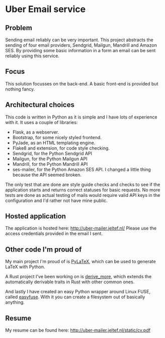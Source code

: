 # Uber Email service

## Problem
Sending email reliably can be very important.
This project abstracts the sending of four email providers, Sendgrid, Mailgun,
Mandrill and Amazon SES.
By providing some basic information in a form an email can be sent reliably
using this service.

## Focus
This solution focusses on the back-end. A basic front-end is provided but
nothing fancy.

## Architectural choices
This code is written in Python as it is simple and I have lots of experience
with it. It uses a couple of libraries:

  - Flask, as a webserver.
  - Bootstrap, for some nicely styled frontend.
  - PyJade, as an HTML templating engine.
  - Flake8 and extension, for code style checking.
  - Sendgrid, for the Python Sendgrid API
  - Mailgun, for the Python Mailgun API
  - Mandrill, for the Python Mandrill API
  - ses-mailer, for the Python Amazon SES API. I changed a little thing
    because the API seemed broken.

The only test that are done are style guide checks and checks to see if the
application starts and returns correct statuses for basic requests. No more
tests are done as actual testing of mails would require valid API keys in the
configuration and I'd rather not have mine public.

## Hosted application
The application is hosted here: http://uber-mailer.jeltef.nl/
Please use the access credentials provided in the email I sent.

## Other code I'm proud of
My main project I'm proud of is [PyLaTeX](https://github.com/JelteF/PyLaTeX),
which can be used to generate LaTeX with Python.

A Rust project I've been working on is
[derive_more](https://github.com/JelteF/derive_more), which extends the
automatically derivable traits in Rust with other common ones.

And lastly I have created an easy Python wrapper around Linux FUSE, called
[easyfuse](https://github.com/JelteF/easyfuse). With it you can create a
filesystem out of basically anything.

## Resume
My resume can be found here: http://uber-mailer.jeltef.nl/static/cv.pdf
